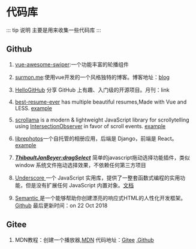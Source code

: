 # 代码库

::: tip 说明
主要是用来收集一些代码库
:::

## Github

1. [vue-awesome-swiper](https://github.com/surmon-china/vue-awesome-swiper):一个功能丰富的轮播组件

2. [surmon.me](https://github.com/surmon-china/surmon.me):使用vue开发的一个风格独特的博客。博客地址：[blog](https://surmon.me/)

3. [HelloGitHub](https://github.com/521xueweihan/HelloGitHub) 分享 GitHub 上有趣、入门级的开源项目。月刊：link

4. [best-resume-ever](https://github.com/salomonelli/best-resume-ever) has multiple beautiful resumes,Made with Vue and LESS.  [example](https://salomonelli.github.io/best-resume-ever/#/)

5. [scrollama](https://github.com/russellgoldenberg/scrollama) is a modern & lightweight JavaScript library for scrollytelling using [IntersectionObserver](https://developer.mozilla.org/en-US/docs/Web/API/Intersection_Observer_API) in favor of scroll events.     [example](https://russellgoldenberg.github.io/scrollama/basic/)

6. [librephotos](https://github.com/LibrePhotos/librephotos)一个自托管的相册应用，后端是 Django，前端是 React。[example](https://demo2.librephotos.com/)

7. [***ThibaultJanBeyer:dragSelect***](https://github.com/ThibaultJanBeyer/dragSelect) 简单的javascript拖动选择功能插件，类似 window 系统文件拖动选择效果，不依赖任何第三方项目

8. [Underscore ](http://github.com/jashkenas/underscore/)一个 JavaScript 实用库，提供了一整套函数式编程的实用功能，但是没有扩展任何 JavaScript 内置对象。[文档](https://www.underscorejs.com.cn/)

9. [Semantic ](https://semantic-ui.com/) 是一个能够帮助你创建漂亮的响应式HTML的人性化开发框架。 [Github](https://github.com/semantic-org/semantic-ui)  最后更新时间：on 22 Oct 2018

   ## 

    


## Gitee

1. MDN教程：创建一个播放器,[MDN](https://developer.mozilla.org/en-US/docs/Web/Guide/Audio_and_video_delivery/cross_browser_video_player) 代码地址：[Gitee](https://gitee.com/ihaiu/iandevlin.github.io) ,[Github](https://github.com/mdn/content/tree/main/files/en-us/web/guide/audio_and_video_delivery)


